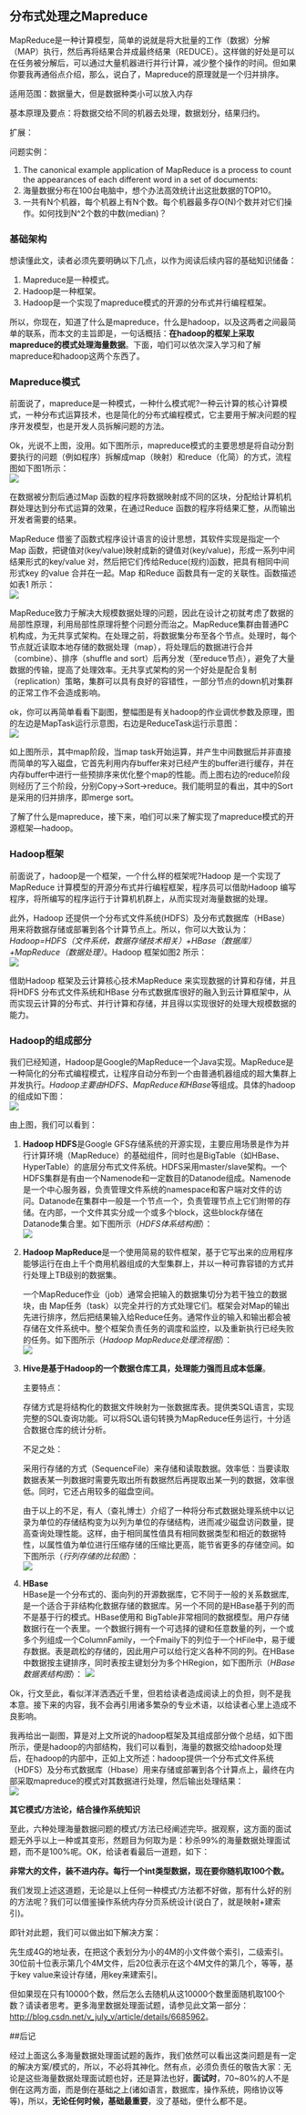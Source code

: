 ## 分布式处理之Mapreduce

MapReduce是一种计算模型，简单的说就是将大批量的工作（数据）分解（MAP）执行，然后再将结果合并成最终结果（REDUCE）。这样做的好处是可以在任务被分解后，可以通过大量机器进行并行计算，减少整个操作的时间。但如果你要我再通俗点介绍，那么，说白了，Mapreduce的原理就是一个归并排序。

适用范围：数据量大，但是数据种类小可以放入内存

基本原理及要点：将数据交给不同的机器去处理，数据划分，结果归约。

扩展：

问题实例：

1. The canonical example application of MapReduce is a process to count the appearances of each different word in a set of documents:
2. 海量数据分布在100台电脑中，想个办法高效统计出这批数据的TOP10。
3. 一共有N个机器，每个机器上有N个数。每个机器最多存O(N)个数并对它们操作。如何找到N^2个数的中数(median)？


### 基础架构
想读懂此文，读者必须先要明确以下几点，以作为阅读后续内容的基础知识储备：

1. Mapreduce是一种模式。
2. Hadoop是一种框架。
3. Hadoop是一个实现了mapreduce模式的开源的分布式并行编程框架。

所以，你现在，知道了什么是mapreduce，什么是hadoop，以及这两者之间最简单的联系，而本文的主旨即是，一句话概括：**在hadoop的框架上采取mapreduce的模式处理海量数据**。下面，咱们可以依次深入学习和了解mapreduce和hadoop这两个东西了。

### Mapreduce模式

前面说了，mapreduce是一种模式，一种什么模式呢?一种云计算的核心计算模式，一种分布式运算技术，也是简化的分布式编程模式，它主要用于解决问题的程序开发模型，也是开发人员拆解问题的方法。

Ok，光说不上图，没用。如下图所示，mapreduce模式的主要思想是将自动分割要执行的问题（例如程序）拆解成map（映射）和reduce（化简）的方式，流程图如下图1所示：  
![](../images/8/8.2/8.2.1.gif)

在数据被分割后通过Map 函数的程序将数据映射成不同的区块，分配给计算机机群处理达到分布式运算的效果，在通过Reduce 函数的程序将结果汇整，从而输出开发者需要的结果。

MapReduce 借鉴了函数式程序设计语言的设计思想，其软件实现是指定一个Map 函数，把键值对(key/value)映射成新的键值对(key/value)，形成一系列中间结果形式的key/value 对，然后把它们传给Reduce(规约)函数，把具有相同中间形式key 的value 合并在一起。Map 和Reduce 函数具有一定的关联性。函数描述如表1 所示：  
![](../images/8/8.2/8.2.2.gif)

MapReduce致力于解决大规模数据处理的问题，因此在设计之初就考虑了数据的局部性原理，利用局部性原理将整个问题分而治之。MapReduce集群由普通PC机构成，为无共享式架构。在处理之前，将数据集分布至各个节点。处理时，每个节点就近读取本地存储的数据处理（map），将处理后的数据进行合并（combine）、排序（shuffle and sort）后再分发（至reduce节点），避免了大量数据的传输，提高了处理效率。无共享式架构的另一个好处是配合复制（replication）策略，集群可以具有良好的容错性，一部分节点的down机对集群的正常工作不会造成影响。

ok，你可以再简单看看下副图，整幅图是有关hadoop的作业调优参数及原理，图的左边是MapTask运行示意图，右边是ReduceTask运行示意图：  
![](../images/8/8.2/8.2.3.gif)

如上图所示，其中map阶段，当map task开始运算，并产生中间数据后并非直接而简单的写入磁盘，它首先利用内存buffer来对已经产生的buffer进行缓存，并在内存buffer中进行一些预排序来优化整个map的性能。而上图右边的reduce阶段则经历了三个阶段，分别Copy->Sort->reduce。我们能明显的看出，其中的Sort是采用的归并排序，即merge sort。

了解了什么是mapreduce，接下来，咱们可以来了解实现了mapreduce模式的开源框架—hadoop。

### Hadoop框架

前面说了，hadoop是一个框架，一个什么样的框架呢?Hadoop 是一个实现了MapReduce 计算模型的开源分布式并行编程框架，程序员可以借助Hadoop 编写程序，将所编写的程序运行于计算机机群上，从而实现对海量数据的处理。

此外，Hadoop 还提供一个分布式文件系统(HDFS）及分布式数据库（HBase）用来将数据存储或部署到各个计算节点上。所以，你可以大致认为：*Hadoop=HDFS（文件系统，数据存储技术相关）+HBase（数据库）+MapReduce（数据处理）*。Hadoop 框架如图2 所示：  
![](../images/8/8.2/8.2.4.gif)

借助Hadoop 框架及云计算核心技术MapReduce 来实现数据的计算和存储，并且将HDFS 分布式文件系统和HBase 分布式数据库很好的融入到云计算框架中，从而实现云计算的分布式、并行计算和存储，并且得以实现很好的处理大规模数据的能力。

### Hadoop的组成部分

我们已经知道，Hadoop是Google的MapReduce一个Java实现。MapReduce是一种简化的分布式编程模式，让程序自动分布到一个由普通机器组成的超大集群上并发执行。*Hadoop主要由HDFS、MapReduce和HBase*等组成。具体的hadoop的组成如下图：  
![](../images/8/8.2/8.2.5.gif)

由上图，我们可以看到：

1. **Hadoop HDFS**是Google GFS存储系统的开源实现，主要应用场景是作为并行计算环境（MapReduce）的基础组件，同时也是BigTable（如HBase、HyperTable）的底层分布式文件系统。HDFS采用master/slave架构。一个HDFS集群是有由一个Namenode和一定数目的Datanode组成。Namenode是一个中心服务器，负责管理文件系统的namespace和客户端对文件的访问。Datanode在集群中一般是一个节点一个，负责管理节点上它们附带的存储。在内部，一个文件其实分成一个或多个block，这些block存储在Datanode集合里。如下图所示（*HDFS体系结构图*）：  
![](../images/8/8.2/8.2.6.gif)

2. **Hadoop MapReduce**是一个使用简易的软件框架，基于它写出来的应用程序能够运行在由上千个商用机器组成的大型集群上，并以一种可靠容错的方式并行处理上TB级别的数据集。

	一个MapReduce作业（job）通常会把输入的数据集切分为若干独立的数据块，由 Map任务（task）以完全并行的方式处理它们。框架会对Map的输出先进行排序，然后把结果输入给Reduce任务。通常作业的输入和输出都会被存储在文件系统中。整个框架负责任务的调度和监控，以及重新执行已经失败的任务。如下图所示（*Hadoop MapReduce处理流程图*）：  
![](../images/8/8.2/8.2.7.gif)

3. **Hive是基于Hadoop的一个数据仓库工具，处理能力强而且成本低廉**。

	主要特点：

	存储方式是将结构化的数据文件映射为一张数据库表。提供类SQL语言，实现完整的SQL查询功能。可以将SQL语句转换为MapReduce任务运行，十分适合数据仓库的统计分析。

	不足之处：

	采用行存储的方式（SequenceFile）来存储和读取数据。效率低：当要读取数据表某一列数据时需要先取出所有数据然后再提取出某一列的数据，效率很低。同时，它还占用较多的磁盘空间。

	由于以上的不足，有人（查礼博士）介绍了一种将分布式数据处理系统中以记录为单位的存储结构变为以列为单位的存储结构，进而减少磁盘访问数量，提高查询处理性能。这样，由于相同属性值具有相同数据类型和相近的数据特性，以属性值为单位进行压缩存储的压缩比更高，能节省更多的存储空间。如下图所示（*行列存储的比较图*）：  
![](../images/8/8.2/8.2.8.gif)


4. **HBase**  
HBase是一个分布式的、面向列的开源数据库，它不同于一般的关系数据库,是一个适合于非结构化数据存储的数据库。另一个不同的是HBase基于列的而不是基于行的模式。HBase使用和 BigTable非常相同的数据模型。用户存储数据行在一个表里。一个数据行拥有一个可选择的键和任意数量的列，一个或多个列组成一个ColumnFamily，一个Fmaily下的列位于一个HFile中，易于缓存数据。表是疏松的存储的，因此用户可以给行定义各种不同的列。在HBase中数据按主键排序，同时表按主键划分为多个HRegion，如下图所示（*HBase数据表结构图*）：
![](../images/8/8.2/8.2.9.gif)

Ok，行文至此，看似洋洋洒洒近千里，但若给读者造成阅读上的负担，则不是我本意。接下来的内容，我不会再引用诸多繁杂的专业术语，以给读者心里上造成不良影响。

我再给出一副图，算是对上文所说的hadoop框架及其组成部分做个总结，如下图所示，便是hadoop的内部结构，我们可以看到，海量的数据交给hadoop处理后，在hadoop的内部中，正如上文所述：hadoop提供一个分布式文件系统（HDFS）及分布式数据库（Hbase）用来存储或部署到各个计算点上，最终在内部采取mapreduce的模式对其数据进行处理，然后输出处理结果：  
![](../images/8/8.2/8.2.10.gif)


**其它模式/方法论，结合操作系统知识**

至此，六种处理海量数据问题的模式/方法已经阐述完毕。据观察，这方面的面试题无外乎以上一种或其变形，然题目为何取为是：秒杀99%的海量数据处理面试题，而不是100%呢。OK，给读者看最后一道题，如下：

**非常大的文件，装不进内存。每行一个int类型数据，现在要你随机取100个数。**

我们发现上述这道题，无论是以上任何一种模式/方法都不好做，那有什么好的别的方法呢？我们可以借鉴操作系统内存分页系统设计(说白了，就是映射+建索引)。

即针对此题，我们可以做出如下解决方案：

先生成4G的地址表，在把这个表划分为小的4M的小文件做个索引，二级索引。30位前十位表示第几个4M文件，后20位表示在这个4M文件的第几个，等等，基于key value来设计存储，用key来建索引。

但如果现在只有10000个数，然后怎么去随机从这10000个数里面随机取100个数？请读者思考。更多海里数据处理面试题，请参见此文第一部分：<http://blog.csdn.net/v_july_v/article/details/6685962>。


##后记

经过上面这么多海量数据处理面试题的轰炸，我们依然可以看出这类问题是有一定的解决方案/模式的，所以，不必将其神化。然有点，必须负责任的敬告大家：无论是这些海量数据处理面试题也好，还是算法也好，**面试时**，70~80%的人不是倒在这两方面，而是倒在基础之上(诸如语言，数据库，操作系统，网络协议等等)，所以，**无论任何时候，基础最重要**，没了基础，便什么都不是。
